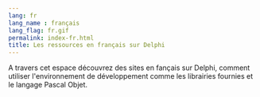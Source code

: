 ```yaml
---
lang: fr
lang_name : français
lang_flag: fr.gif
permalink: index-fr.html
title: Les ressources en français sur Delphi
---
```

A travers cet espace découvrez des sites en fançais sur Delphi, comment utiliser l'environnement de développement comme les librairies fournies et le langage Pascal Objet.